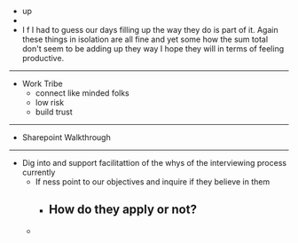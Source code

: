 - up
-
- I f I had to guess our days filling up the way they do is part of it. Again these things in isolation are all fine and yet some how the sum total don't seem to be adding up they way I hope they will in terms of feeling productive.
- ---
- Work Tribe
	- connect like minded folks
	- low risk
	- build trust
- ---
- Sharepoint Walkthrough
- ---
- Dig into and support facilitattion of the whys of the interviewing process currently
	- If ness point to our objectives and inquire if they believe in them
		- How do they apply or not?
			-
	-